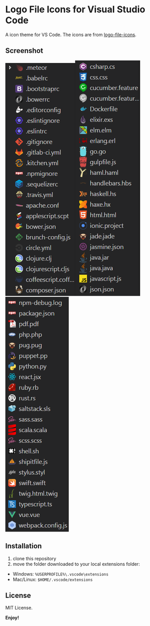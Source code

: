 # Logo File Icons for Visual Studio Code

A icon theme for VS Code. The icons are from [logo-file-icons](https://github.com/manuelbieh/logo-file-icons).

## Screenshot
![](screenshot1.png)![](screenshot2.png)![](screenshot3.png)

## Installation
1. clone this repository
2. move the folder downloaded to your local extensions folder:

* Windows: `%USERPROFILE%\.vscode\extensions`
* Mac/Linux: `$HOME/.vscode/extensions`

## License
MIT License.

**Enjoy!**